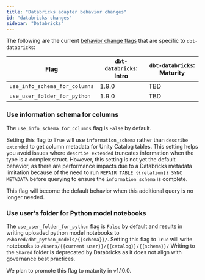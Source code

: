 ```yaml
---
title: "Databricks adapter behavior changes"
id: "databricks-changes"
sidebar: "Databricks"
---
```


The following are the current [behavior change flags](/docs/reference/global-configs/behavior-changes.md#behavior-change-flags) that are specific to `dbt-databricks`:

| Flag                          | `dbt-databricks`: Intro | `dbt-databricks`: Maturity |
| ----------------------------- | ----------------------- | -------------------------- |
| `use_info_schema_for_columns` | 1.9.0                   | TBD                        |
| `use_user_folder_for_python`  | 1.9.0                   | TBD                        |

### Use information schema for columns

The `use_info_schema_for_columns` flag is `False` by default.

Setting this flag to `True` will use `information_schema` rather than `describe extended` to get column metadata for Unity Catalog tables. This setting helps you avoid issues where `describe extended` truncates information when the type is a complex struct. However, this setting is not yet the default behavior, as there are performance impacts due to a Databricks metadata limitation because of the need to run `REPAIR TABLE {{relation}} SYNC METADATA` before querying to ensure the `information_schema` is complete. 

This flag will become the default behavior when this additional query is no longer needed. 

### Use user's folder for Python model notebooks

The `use_user_folder_for_python` flag is `False` by default and results in writing uploaded python model notebooks to `/Shared/dbt_python_models/{{schema}}/`. Setting this flag to `True` will write notebooks to `/Users/{{current user}}/{{catalog}}/{{schema}}/` Writing to the `Shared` folder is deprecated by Databricks as it does not align with governance best practices.

We plan to promote this flag to maturity in v1.10.0.

